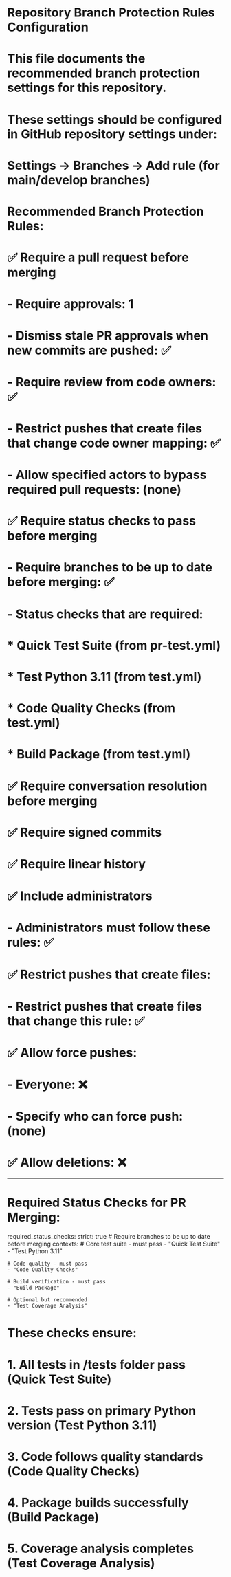 # Repository Branch Protection Rules Configuration

#

# This file documents the recommended branch protection settings for this repository.

# These settings should be configured in GitHub repository settings under:

# Settings → Branches → Add rule (for main/develop branches)

#

# Recommended Branch Protection Rules:

#

# ✅ Require a pull request before merging

# - Require approvals: 1

# - Dismiss stale PR approvals when new commits are pushed: ✅

# - Require review from code owners: ✅

# - Restrict pushes that create files that change code owner mapping: ✅

# - Allow specified actors to bypass required pull requests: (none)

#

# ✅ Require status checks to pass before merging

# - Require branches to be up to date before merging: ✅

# - Status checks that are required:

# \* Quick Test Suite (from pr-test.yml)

# \* Test Python 3.11 (from test.yml)

# \* Code Quality Checks (from test.yml)

# \* Build Package (from test.yml)

#

# ✅ Require conversation resolution before merging

#

# ✅ Require signed commits

#

# ✅ Require linear history

#

# ✅ Include administrators

# - Administrators must follow these rules: ✅

#

# ✅ Restrict pushes that create files:

# - Restrict pushes that create files that change this rule: ✅

#

# ✅ Allow force pushes:

# - Everyone: ❌

# - Specify who can force push: (none)

#

# ✅ Allow deletions: ❌

---

# Required Status Checks for PR Merging:

required_status_checks:
strict: true # Require branches to be up to date before merging
contexts: # Core test suite - must pass - "Quick Test Suite" - "Test Python 3.11"

    # Code quality - must pass
    - "Code Quality Checks"

    # Build verification - must pass
    - "Build Package"

    # Optional but recommended
    - "Test Coverage Analysis"

# These checks ensure:

# 1. All tests in /tests folder pass (Quick Test Suite)

# 2. Tests pass on primary Python version (Test Python 3.11)

# 3. Code follows quality standards (Code Quality Checks)

# 4. Package builds successfully (Build Package)

# 5. Coverage analysis completes (Test Coverage Analysis)
